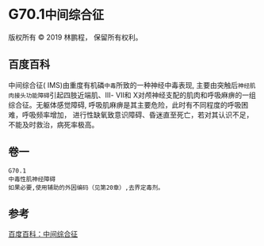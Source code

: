 # G70.1`中间综合征`

版权所有 © 2019 林鹏程， 保留所有权利。

## 百度百科

中间综合征( IMS)由重度有机磷`中毒`所致的一种神经中毒表现, 
主要由突触后`神经肌肉接头功能障碍`引起四肢近端肌、Ⅲ- Ⅶ和
Ⅹ对颅神经支配的肌肉和呼吸麻痹的一组综合征。无躯体感觉障碍,
呼吸肌麻痹是其主要危险，此时有不同程度的呼吸困难，呼吸频率增加，
进行性缺氧致意识障碍、昏迷直至死亡，若对其认识不足，
不能及时救治，病死率极高。

## 卷一

```
G70.1
中毒性肌神经障碍
如果必要,使用辅助的外因编码（见第20章）,去界定毒剂。
```

## 参考

[百度百科：中间综合征](https://baike.baidu.com/item/%E4%B8%AD%E9%97%B4%E7%BB%BC%E5%90%88%E5%BE%81/7611183)
